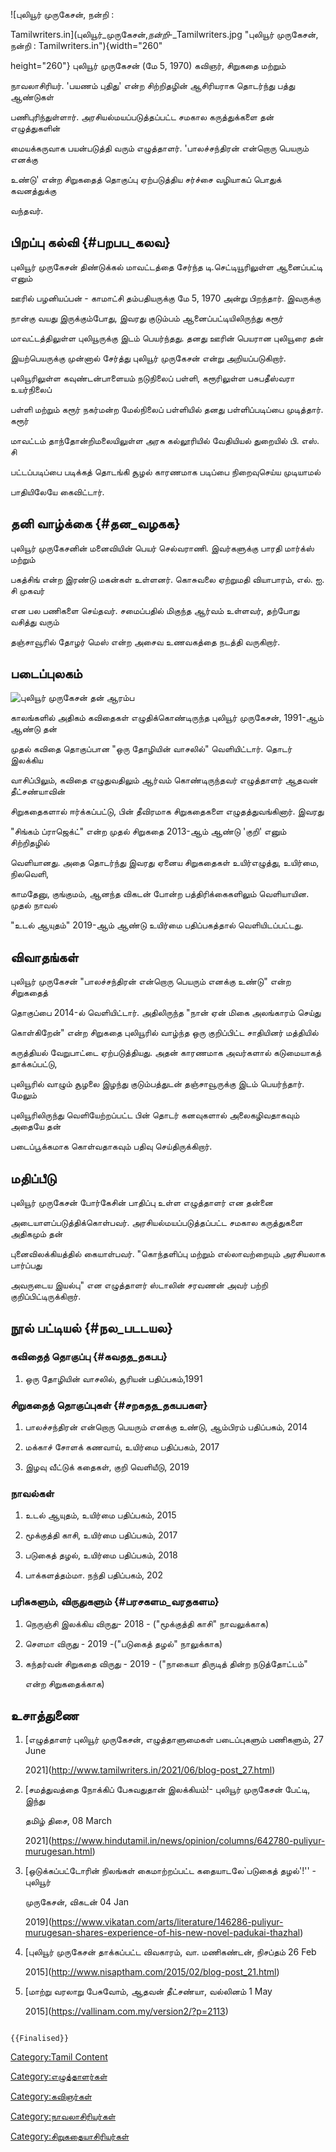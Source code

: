 ![புலியூர் முருகேசன், நன்றி :
Tamilwriters.in](புலியூர்_முருகேசன்,_நன்றி_-_Tamilwriters.jpg "புலியூர் முருகேசன், நன்றி : Tamilwriters.in"){width="260"
height="260"} புலியூர் முருகேசன் (மே 5, 1970) கவிஞர், சிறுகதை மற்றும்
நாவலாசிரியர். \'பயணம் புதிது\' என்ற சிற்றிதழின் ஆசிரியராக தொடர்ந்து பத்து ஆண்டுகள்
பணிபுரிந்துள்ளார். அரசியல்மயப்படுத்தப்பட்ட சமகால கருத்துக்களை தன் எழுத்துகளின்
மையக்கருவாக பயன்படுத்தி வரும் எழுத்தாளர். \'பாலச்சந்திரன் என்றொரு பெயரும் எனக்கு
உண்டு' என்ற சிறுகதைத் தொகுப்பு ஏற்படுத்திய சர்ச்சை வழியாகப் பொதுக் கவனத்துக்கு
வந்தவர்.

## பிறப்பு கல்வி {#பறபப_கலவ}

புலியூர் முருகேசன் திண்டுக்கல் மாவட்டத்தை சேர்ந்த டி.செட்டியூரிலுள்ள ஆனைப்பட்டி எனும்
ஊரில் பழனியப்பன் - காமாட்சி தம்பதியருக்கு மே 5, 1970 அன்று பிறந்தார். இவருக்கு
நான்கு வயது இருக்கும்போது, இவரது குடும்பம் ஆனைப்பட்டியிலிருந்து கரூர்
மாவட்டத்திலுள்ள புலியூருக்கு இடம் பெயர்ந்தது. தனது ஊரின் பெயரான புலியூரை தன்
இயற்பெயருக்கு முன்னால் சேர்த்து புலியூர் முருகேசன் என்று அறியப்படுகிறார்.

புலியூரிலுள்ள கவுண்டன்பாளையம் நடுநிலைப் பள்ளி, கரூரிலுள்ள பசுபதீஸ்வரா உயர்நிலைப்
பள்ளி மற்றும் கரூர் நகர்மன்ற மேல்நிலைப் பள்ளியில் தனது பள்ளிப்படிப்பை முடித்தார். கரூர்
மாவட்டம் தாந்தோன்றிமலையிலுள்ள அரசு கல்லூரியில் வேதியியல் துறையில் பி. எஸ். சி
பட்டப்படிப்பை படிக்கத் தொடங்கி சூழல் காரணமாக படிப்பை நிறைவுசெய்ய முடியாமல்
பாதியிலேயே கைவிட்டார்.

## தனி வாழ்க்கை {#தன_வழகக}

புலியூர் முருகேசனின் மனைவியின் பெயர் செல்வராணி. இவர்களுக்கு பாரதி மார்க்ஸ் மற்றும்
பகத்சிங் என்ற இரண்டு மகன்கள் உள்ளனர். கொசுவலை ஏற்றுமதி வியாபாரம், எல். ஐ. சி முகவர்
என பல பணிகளை செய்தவர். சமைப்பதில் மிகுந்த ஆர்வம் உள்ளவர், தற்போது வசித்து வரும்
தஞ்சாவூரில் தோழர் மெஸ் என்ற அசைவ உணவகத்தை நடத்தி வருகிறார்.

## படைப்புலகம்

![புலியூர் முருகேசன்](Puliyur_murugesan_2.jpg "புலியூர் முருகேசன்") தன் ஆரம்ப
காலங்களில் அதிகம் கவிதைகள் எழுதிக்கொண்டிருந்த புலியூர் முருகேசன், 1991-ஆம் ஆண்டு தன்
முதல் கவிதை தொகுப்பான \"ஒரு தோழியின் வாசலில்\" வெளியிட்டார். தொடர் இலக்கிய
வாசிப்பிலும், கவிதை எழுதுவதிலும் ஆர்வம் கொண்டிருந்தவர் எழுத்தாளர் ஆதவன் தீட்சண்யாவின்
சிறுகதைகளால் ஈர்க்கப்பட்டு, பின் தீவிரமாக சிறுகதைகளை எழுதத்துவங்கினார். இவரது
\"சிங்கம் ப்ராஜெக்ட்\" என்ற முதல் சிறுகதை 2013-ஆம் ஆண்டு \'குறி\' எனும் சிற்றிதழில்
வெளியானது. அதை தொடர்ந்து இவரது ஏனைய சிறுகதைகள் உயிர்எழுத்து, உயிர்மை, நிலவெளி,
காமதேனு, குங்குமம், ஆனந்த விகடன் போன்ற பத்திரிக்கைகளிலும் வெளியாயின. முதல் நாவல்
\"உடல் ஆயுதம்\" 2019-ஆம் ஆண்டு உயிர்மை பதிப்பகத்தால் வெளியிடப்பட்டது.

## விவாதங்கள்

புலியூர் முருகேசன் \"பாலச்சந்திரன் என்றொரு பெயரும் எனக்கு உண்டு\" என்ற சிறுகதைத்
தொகுப்பை 2014-ல் வெளியிட்டார். அதிலிருந்த \"நான் ஏன் மிகை அலங்காரம் செய்து
கொள்கிறேன்\" என்ற சிறுகதை புலியூரில் வாழ்ந்த ஒரு குறிப்பிட்ட சாதியினர் மத்தியில்
கருத்தியல் வேறுபாட்டை ஏற்படுத்தியது. அதன் காரணமாக அவர்களால் கடுமையாகத் தாக்கப்பட்டு,
புலியூரில் வாழும் சூழலை இழந்து குடும்பத்துடன் தஞ்சாவூருக்கு இடம் பெயர்ந்தார். மேலும்
புலியூரிலிருந்து வெளியேற்றப்பட்ட பின் தொடர் கனவுகளால் அலைகழிவதாகவும் அதையே தன்
படைப்பூக்கமாக கொள்வதாகவும் பதிவு செய்திருக்கிறார்.

## மதிப்பீடு

புலியூர் முருகேசன் போர்கேசின் பாதிப்பு உள்ள எழுத்தாளர் என தன்னை
அடையாளப்படுத்திக்கொள்பவர். அரசியல்மயப்படுத்தப்பட்ட சமகால கருத்துகளை அதிகமும் தன்
புனைவிலக்கியத்தில் கையாள்பவர். \"கொந்தளிப்பு மற்றும் எல்லாவற்றையும் அரசியலாக பார்ப்பது
அவருடைய இயல்பு\" என எழுத்தாளர் ஸ்டாலின் சரவணன் அவர் பற்றி குறிப்பிட்டிருக்கிறார்.

## நூல் பட்டியல் {#நல_படடயல}

### கவிதைத் தொகுப்பு {#கவதத_தகபப}

1.  ஒரு தோழியின் வாசலில், சூரியன் பதிப்பகம்,1991

### சிறுகதைத் தொகுப்புகள் {#சறகதத_தகபபகள}

1.  பாலச்சந்திரன் என்றொரு பெயரும் எனக்கு உண்டு, ஆம்பிரம் பதிப்பகம், 2014
2.  மக்காச் சோளக் கணவாய், உயிர்மை பதிப்பகம், 2017
3.  இழவு வீட்டுக் கதைகள், குறி வெளியீடு, 2019

### நாவல்கள்

1.  உடல் ஆயுதம், உயிர்மை பதிப்பகம், 2015
2.  மூக்குத்தி காசி, உயிர்மை பதிப்பகம், 2017
3.  படுகைத் தழல், உயிர்மை பதிப்பகம், 2018
4.  பாக்களத்தம்மா. நந்தி பதிப்பகம், 202

### பரிசுகளும், விருதுகளும் {#பரசகளம_வரதகளம}

1.  நெருஞ்சி இலக்கிய விருது- 2018 - (\"மூக்குத்தி காசி\" நாவலுக்காக)
2.  சௌமா விருது - 2019 -(\"படுகைத் தழல்\" நாலுக்காக)
3.  கந்தர்வன் சிறுகதை விருது - 2019 - (\"நாகையா திருடித் தின்ற நடுத்தோட்டம்\"
    என்ற சிறுகதைக்காக)

## உசாத்துணை

1.  [எழுத்தாளர் புலியூர் முருகேசன், எழுத்தாளுமைகள் படைப்புகளும் பணிகளும், 27 June
    2021](http://www.tamilwriters.in/2021/06/blog-post_27.html)
2.  [சமத்துவத்தை நோக்கிப் பேசுவதுதான் இலக்கியம்!- புலியூர் முருகேசன் பேட்டி, இந்து
    தமிழ் திசை, 08 March
    2021](https://www.hindutamil.in/news/opinion/columns/642780-puliyur-murugesan.html)
3.  [ஒடுக்கப்பட்டோரின் நிலங்கள் கைமாற்றப்பட்ட கதையாடலே\`படுகைத் தழல்'!'' - புலியூர்
    முருகேசன், விகடன் 04 Jan
    2019](https://www.vikatan.com/arts/literature/146286-puliyur-murugesan-shares-experience-of-his-new-novel-padukai-thazhal)
4.  [புலியூர் முருகேசன் தாக்கப்பட்ட விவகாரம், வா. மணிகண்டன், நிசப்தம் 26 Feb
    2015](http://www.nisaptham.com/2015/02/blog-post_21.html)
5.  [மாற்று வரலாறு பேசுவோம், ஆதவன் தீட்சண்யா, வல்லினம் 1 May
    2015](https://vallinam.com.my/version2/?p=2113)

```{=mediawiki}
{{Finalised}}
```
[Category:Tamil Content](Category:Tamil_Content "wikilink")
[Category:எழுத்தாளர்கள்](Category:எழுத்தாளர்கள் "wikilink")
[Category:கவிஞர்கள்](Category:கவிஞர்கள் "wikilink")
[Category:நாவலாசிரியர்கள்](Category:நாவலாசிரியர்கள் "wikilink")
[Category:சிறுகதையாசிரியர்கள்](Category:சிறுகதையாசிரியர்கள் "wikilink")

